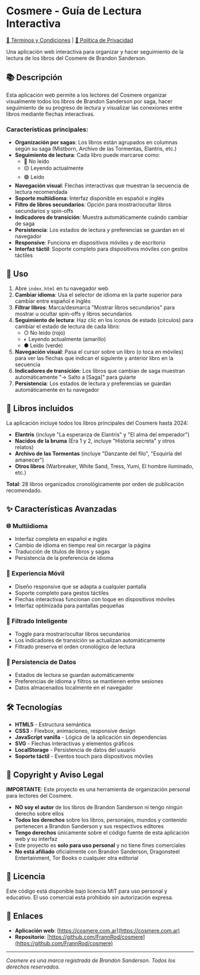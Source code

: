 # Cosmere - Guía de Lectura Interactiva

[📄 Términos y Condiciones](TERMINOS_Y_CONDICIONES.md) | [🔐 Política de Privacidad](POLITICA_DE_PRIVACIDAD.md)

Una aplicación web interactiva para organizar y hacer seguimiento de la lectura de los libros del Cosmere de Brandon Sanderson.

## 📚 Descripción

Esta aplicación web permite a los lectores del Cosmere organizar visualmente todos los libros de Brandon Sanderson por saga, hacer seguimiento de su progreso de lectura y visualizar las conexiones entre libros mediante flechas interactivas.

### Características principales:

- **Organización por sagas**: Los libros están agrupados en columnas según su saga (Mistborn, Archivo de las Tormentas, Elantris, etc.)
- **Seguimiento de lectura**: Cada libro puede marcarse como:
  - 🔴 No leído
  - 🟡 Leyendo actualmente  
  - 🟢 Leído
- **Navegación visual**: Flechas interactivas que muestran la secuencia de lectura recomendada
- **Soporte multiidioma**: Interfaz disponible en español e inglés
- **Filtro de libros secundarios**: Opción para mostrar/ocultar libros secundarios y spin-offs
- **Indicadores de transición**: Muestra automáticamente cuándo cambiar de saga
- **Persistencia**: Los estados de lectura y preferencias se guardan en el navegador
- **Responsive**: Funciona en dispositivos móviles y de escritorio
- **Interfaz táctil**: Soporte completo para dispositivos móviles con gestos táctiles

## 🚀 Uso

1. Abre `index.html` en tu navegador web
2. **Cambiar idioma**: Usa el selector de idioma en la parte superior para cambiar entre español e inglés
3. **Filtrar libros**: Marca/desmarca "Mostrar libros secundarios" para mostrar u ocultar spin-offs y libros secundarios
4. **Seguimiento de lectura**: Haz clic en los iconos de estado (círculos) para cambiar el estado de lectura de cada libro:
   - ○ No leído (rojo)
   - ◐ Leyendo actualmente (amarillo)
   - ● Leído (verde)
5. **Navegación visual**: Pasa el cursor sobre un libro (o toca en móviles) para ver las flechas que indican el siguiente y anterior libro en la secuencia
6. **Indicadores de transición**: Los libros que cambian de saga muestran automáticamente "→ Salto a [Saga]" para guiarte
7. **Persistencia**: Los estados de lectura y preferencias se guardan automáticamente en tu navegador

## 📖 Libros incluidos

La aplicación incluye todos los libros principales del Cosmere hasta 2024:

- **Elantris** (incluye "La esperanza de Elantris" y "El alma del emperador")
- **Nacidos de la bruma** (Era 1 y 2, incluye "Historia secreta" y otros relatos)
- **Archivo de las Tormentas** (incluye "Danzante del filo", "Esquirla del amanecer")
- **Otros libros** (Warbreaker, White Sand, Tress, Yumi, El hombre iluminado, etc.)

**Total**: 28 libros organizados cronológicamente por orden de publicación recomendado.

## ✨ Características Avanzadas

### 🌐 Multiidioma
- Interfaz completa en español e inglés
- Cambio de idioma en tiempo real sin recargar la página
- Traducción de títulos de libros y sagas
- Persistencia de la preferencia de idioma

### 📱 Experiencia Móvil
- Diseño responsive que se adapta a cualquier pantalla
- Soporte completo para gestos táctiles
- Flechas interactivas funcionan con toque en dispositivos móviles
- Interfaz optimizada para pantallas pequeñas

### 🎯 Filtrado Inteligente
- Toggle para mostrar/ocultar libros secundarios
- Los indicadores de transición se actualizan automáticamente
- Filtrado preserva el orden cronológico de lectura

### 🔄 Persistencia de Datos
- Estados de lectura se guardan automáticamente
- Preferencias de idioma y filtros se mantienen entre sesiones
- Datos almacenados localmente en el navegador

## 🛠️ Tecnologías

- **HTML5** - Estructura semántica
- **CSS3** - Flexbox, animaciones, responsive design
- **JavaScript vanilla** - Lógica de la aplicación sin dependencias
- **SVG** - Flechas interactivas y elementos gráficos
- **LocalStorage** - Persistencia de datos del usuario
- **Soporte táctil** - Eventos touch para dispositivos móviles

## 📄 Copyright y Aviso Legal

**IMPORTANTE**: Este proyecto es una herramienta de organización personal para lectores del Cosmere. 

- **NO soy el autor** de los libros de Brandon Sanderson ni tengo ningún derecho sobre ellos
- **Todos los derechos** sobre los libros, personajes, mundos y contenido pertenecen a Brandon Sanderson y sus respectivos editores
- **Tengo derechos** únicamente sobre el código fuente de esta aplicación web y su interfaz
- Este proyecto es **solo para uso personal** y no tiene fines comerciales
- **No está afiliado** oficialmente con Brandon Sanderson, Dragonsteel Entertainment, Tor Books o cualquier otra editorial

## 📝 Licencia

Este código está disponible bajo licencia MIT para uso personal y educativo. El uso comercial está prohibido sin autorización expresa.

## 🔗 Enlaces

- **Aplicación web**: [https://cosmere.com.ar](https://cosmere.com.ar)
- **Repositorio**: [https://github.com/FrannRod/cosmere](https://github.com/FrannRod/cosmere)

---

*Cosmere es una marca registrada de Brandon Sanderson. Todos los derechos reservados.*

